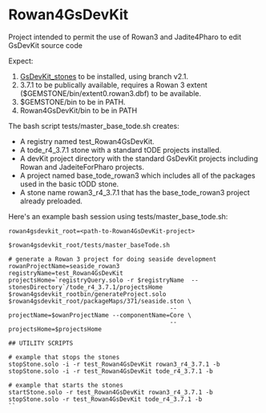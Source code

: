 # Rowan4GsDevKit
Project intended to permit the use of Rowan3 and Jadite4Pharo to edit GsDevKit source code 

Expect:
  1. [GsDevKit_stones](https://github.com/GsDevKit/GsDevKit_stones) to be installed, using branch v2.1.
  1. 3.7.1 to be publically available, requires a Rowan 3 extent ($GEMSTONE/bin/extent0.rowan3.dbf) to be available.
  2. $GEMSTONE/bin to be in PATH.
  3. Rowan4GsDevKit/bin to be in PATH

The bash script tests/master_base_tode.sh creates:
- A registry named test_Rowan4GsDevKit.
- A tode_r4_3.7.1 stone with a standard tODE projects installed.
- A devKit project directory with the standard GsDevKit projects including Rowan and JadeiteForPharo projects.
- A project named base_tode_rowan3 which includes all of the packages used in the basic tODD stone. 
- A stone name rowan3_r4_3.7.1 that has the base_tode_rowan3 project already preloaded.

Here's an example bash session using tests/master_base_tode.sh:
```
rowan4gsdevkit_root=<path-to-Rowan4GsDevKit-project>

$rowan4gsdevkit_root/tests/master_baseTode.sh

# generate a Rowan 3 project for doing seaside development
rowanProjectName=seaside_rowan3
registryName=test_Rowan4GsDevKit
projectsHome=`registryQuery.solo -r $registryName  --stonesDirectory`/tode_r4_3.7.1/projectsHome
$rowan4gsdevkit_rootbin/generateProject.solo $rowan4gsdevkit_root/packageMaps/371/seaside.ston \
                                             --projectName=$owanProjectName --componentName=Core \
                                             --projectsHome=$projectsHome

## UTILITY SCRIPTS

# example that stops the stones 
stopStone.solo -i -r test_Rowan4GsDevKit rowan3_r4_3.7.1 -b
stopStone.solo -i -r test_Rowan4GsDevKit tode_r4_3.7.1 -b

# example that starts the stones 
startStone.solo -r test_Rowan4GsDevKit rowan3_r4_3.7.1 -b
stopStone.solo -r test_Rowan4GsDevKit tode_r4_3.7.1 -b
``
